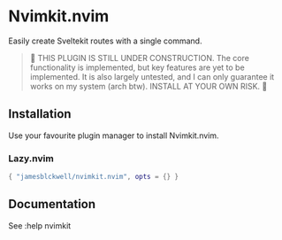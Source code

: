 # Nvimkit.nvim

Easily create Sveltekit routes with a single command.

> 🚧 THIS PLUGIN IS STILL UNDER CONSTRUCTION. The core functionality is implemented, but key features are yet to be implemented. It is also largely untested, and I can only guarantee it works on my system (arch btw). INSTALL AT YOUR OWN RISK. 🚧

## Installation

Use your favourite plugin manager to install Nvimkit.nvim.

### Lazy.nvim

```lua
{ "jamesblckwell/nvimkit.nvim", opts = {} }
```

## Documentation

See :help nvimkit
